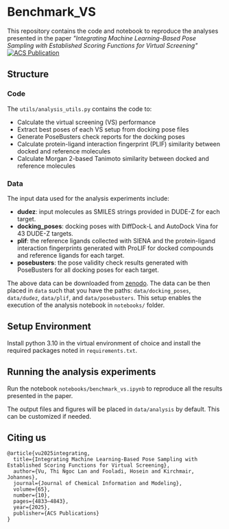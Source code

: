 # Benchmark_VS
This repository contains the code and notebook to reproduce the analyses presented in the paper *"Integrating Machine Learning-Based Pose Sampling with Established Scoring Functions for Virtual Screening"* [![ACS Publication](https://img.shields.io/badge/DOI-10.1021/acs.jcim.5c00380-blue)](https://pubs.acs.org/doi/10.1021/acs.jcim.5c00380)


## Structure
### Code

The `utils/analysis_utils.py` contains the code to:
- Calculate the virtual screening (VS) performance
- Extract best poses of each VS setup from docking pose files
- Generate PoseBusters check reports for the docking poses
- Calculate protein-ligand interaction fingerprint (PLIF) similarity between docked and reference molecules
- Calculate Morgan 2-based Tanimoto similarity between docked and reference molecules

### Data

The input data used for the analysis experiments include:
- **dudez**: input molecules as SMILES strings provided in DUDE-Z for each target.
- **docking_poses**: docking poses with DiffDock-L and AutoDock Vina for 43 DUDE-Z targets.
- **plif**: the reference ligands collected with SIENA and the protein-ligand interaction fingerprints generated with ProLIF for docked compounds and reference ligands for each target.
- **posebusters**: the pose validity check results generated with PoseBusters for all docking poses for each target.

The above data can be downloaded from [zenodo](https://zenodo.org/records/14905986). The data can be then placed in `data` such that you have the paths: `data/docking_poses`, `data/dudez`, `data/plif`, and `data/posebusters`. This setup enables the execution of the analysis notebook in `notebooks/` folder.

## Setup Environment

Install python 3.10 in the virtual environment of choice and install the required packages noted in `requirements.txt`.

## Running the analysis experiments

Run the notebook `notebooks/benchmark_vs.ipynb` to reproduce all the results presented in the paper.

The output files and figures will be placed in `data/analysis` by default. This can be customized if needed.

## Citing us
```
@article{vu2025integrating,
  title={Integrating Machine Learning-Based Pose Sampling with Established Scoring Functions for Virtual Screening},
  author={Vu, Thi Ngoc Lan and Fooladi, Hosein and Kirchmair, Johannes},
  journal={Journal of Chemical Information and Modeling},
  volume={65},
  number={10},
  pages={4833–4843},
  year={2025},
  publisher={ACS Publications}
}
```






